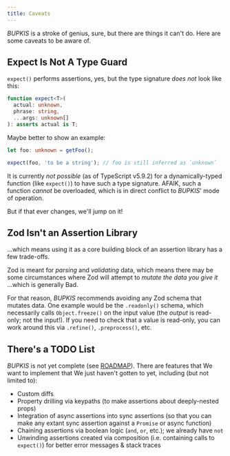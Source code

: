 ```yaml
---
title: Caveats
---
```


_BUPKIS_ is a stroke of genius, sure, but there are things it can't do. Here are some caveats to be aware of.

## Expect Is Not A Type Guard

`expect()` performs assertions, yes, but the type signature _does not_ look like this:

```ts
function expect<T>(
  actual: unknown,
  phrase: string,
  ...args: unknown[]
): asserts actual is T;
```

Maybe better to show an example:

```ts
let foo: unknown = getFoo();

expect(foo, 'to be a string'); // foo is still inferred as `unknown`
```

It is currently _not possible_ (as of TypeScript v5.9.2) for a dynamically-typed function (like `expect()`) to have such a type signature. AFAIK, such a function _cannot_ be overloaded, which is in direct conflict to _BUPKIS_' mode of operation.

But if that ever changes, we'll jump on it!

## Zod Isn't an Assertion Library

…which means using it as a core building block of an assertion library has a few trade-offs.

Zod is meant for _parsing_ and _validating_ data, which means there may be some circumstances where Zod will attempt to _mutate the data you give it_ …which is generally Bad.

For that reason, _BUPKIS_ recommends avoiding any Zod schema that mutates data. One example would be the `.readonly()` schema, which necessarily calls `Object.freeze()` on the input value (the _output_ is read-only; not the input!). If you need to check that a value is read-only, you can work around this via `.refine()`, `.preprocess()`, etc.

## There's a TODO List

_BUPKIS_ is not yet complete (see [ROADMAP][]). There are features that We want to implement that We just haven't gotten to yet, including (but not limited to):

- Custom diffs
- Property drilling via keypaths (to make assertions about deeply-nested props)
- Integration of async assertions into sync assertions (so that you can make any extant sync assertion against a `Promise` or async function)
- Chaining assertions via boolean logic (`and`, `or`, etc.); we already have `not`
- Unwinding assertions created via composition (i.e. containing calls to `expect()`) for better error messages & stack traces

[ROADMAP]: ../../ROADMAP.md
